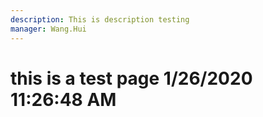 ```yaml
---
description: This is description testing
manager: Wang.Hui
---
```

# this is a test page 1/26/2020 11:26:48 AM